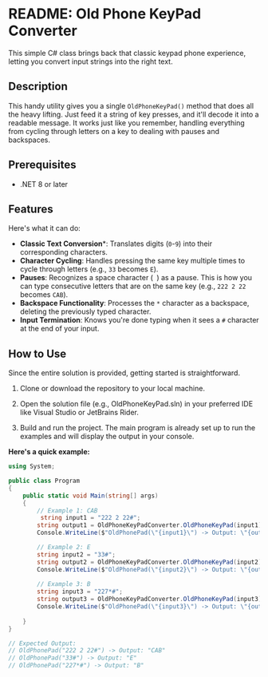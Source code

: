 # README: Old Phone KeyPad Converter
This simple C# class brings back that classic keypad phone experience, letting you convert input strings into the right text.

## Description

This handy utility gives you a single `OldPhoneKeyPad()` method that does all the heavy lifting. Just feed it a string of key presses, and it'll decode it into a readable message. It works just like you remember, handling everything from cycling through letters on a key to dealing with pauses and backspaces.

## Prerequisites

- .NET 8 or later

## Features

Here's what it can do:

- **Classic Text Conversion***: Translates digits (`0`-`9`) into their corresponding characters.
- **Character Cycling**: Handles pressing the same key multiple times to cycle through letters (e.g., `33` becomes `E`).
- **Pauses**: Recognizes a space character (` `) as a pause. This is how you can type consecutive letters that are on the same key (e.g., `222 2 22` becomes `CAB`).
- **Backspace Functionality**: Processes the `*` character as a backspace, deleting the previously typed character.
- **Input Termination**: Knows you're done typing when it sees a `#` character at the end of your input.

## How to Use

Since the entire solution is provided, getting started is straightforward.

  1. Clone or download the repository to your local machine.

  2. Open the solution file (e.g., OldPhoneKeyPad.sln) in your preferred IDE like Visual Studio or JetBrains Rider.

  3. Build and run the project. The main program is already set up to run the examples and will display the output in your console.

**Here's a quick example:**

```csharp
using System;

public class Program
{
    public static void Main(string[] args)
    {
        // Example 1: CAB
         string input1 = "222 2 22#";
        string output1 = OldPhoneKeyPadConverter.OldPhoneKeyPad(input1);
        Console.WriteLine($"OldPhonePad(\"{input1}\") -> Output: \"{output1}\"");

        // Example 2: E
        string input2 = "33#";
        string output2 = OldPhoneKeyPadConverter.OldPhoneKeyPad(input2);
        Console.WriteLine($"OldPhonePad(\"{input2}\") -> Output: \"{output2}\"");
    
        // Example 3: B
        string input3 = "227*#";
        string output3 = OldPhoneKeyPadConverter.OldPhoneKeyPad(input3);
        Console.WriteLine($"OldPhonePad(\"{input3}\") -> Output: \"{output3}\"");
        
    }
}

// Expected Output:
// OldPhonePad("222 2 22#") -> Output: "CAB"
// OldPhonePad("33#") -> Output: "E"
// OldPhonePad("227*#") -> Output: "B"

